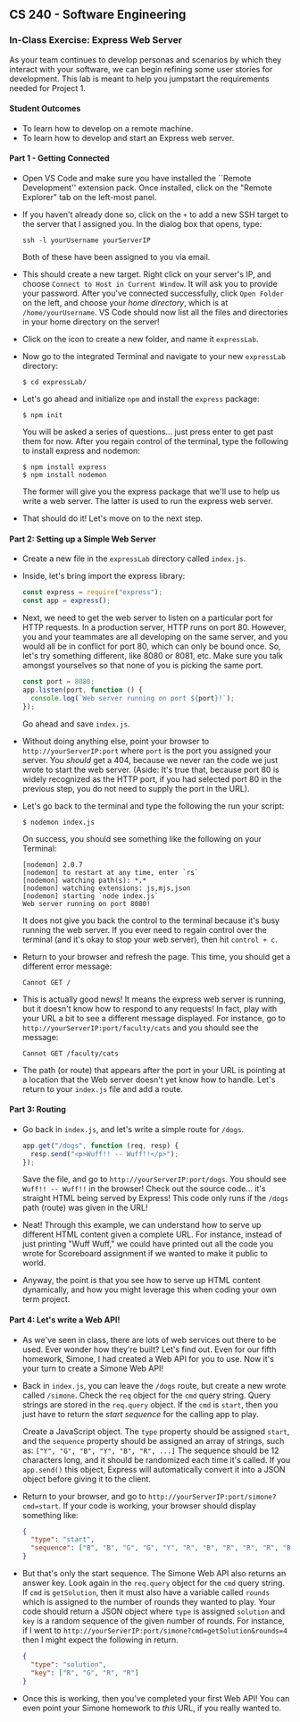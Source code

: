 ## CS 240 - Software Engineering

### In-Class Exercise: Express Web Server

As your team continues to develop personas and scenarios by which they interact with your software, we can begin refining some user stories for development. This lab is meant to help you jumpstart the requirements needed for Project 1.

#### Student Outcomes

- To learn how to develop on a remote machine.
- To learn how to develop and start an Express web server.

#### Part 1 - Getting Connected

- Open VS Code and make sure you have installed the ``Remote Development'' extension pack. Once installed, click on the "Remote Explorer" tab on the left-most panel.

- If you haven't already done so, click on the `+` to add a new SSH target to the server that I assigned you. In the dialog box that opens, type:

  ```
  ssh -l yourUsername yourServerIP
  ```

  Both of these have been assigned to you via email.

- This should create a new target. Right click on your server's IP, and choose `Connect to Host in Current Window`. It will ask you to provide your password. After you've connected successfully, click `Open Folder` on the left, and choose your _home directory_, which is at `/home/yourUsername`. VS Code should now list all the files and directories in your home directory on the server!

- Click on the icon to create a new folder, and name it `expressLab`.

- Now go to the integrated Terminal and navigate to your new `expressLab` directory:

  ```
  $ cd expressLab/
  ```

- Let's go ahead and initialize `npm` and install the `express` package:

  ```
  $ npm init
  ```

  You will be asked a series of questions... just press enter to get past them for now. After you regain control of the terminal, type the following to install express and nodemon:

  ```
  $ npm install express
  $ npm install nodemon
  ```

  The former will give you the express package that we'll use to help us write a web server. The latter is used to run the express web server.

- That should do it! Let's move on to the next step.

#### Part 2: Setting up a Simple Web Server

- Create a new file in the `expressLab` directory called `index.js`.

- Inside, let's bring import the express library:

  ```js
  const express = require("express");
  const app = express();
  ```

- Next, we need to get the web server to listen on a particular port for HTTP requests. In a production server, HTTP runs on port 80. However, you and your teammates are all developing on the same server, and you would all be in conflict for port 80, which can only be bound once. So, let's try something different, like 8080 or 8081, etc. Make sure you talk amongst yourselves so that none of you is picking the same port.

  ```js
  const port = 8080;
  app.listen(port, function () {
    console.log(`Web server running on port ${port}!`);
  });
  ```

  Go ahead and save `index.js`.

- Without doing anything else, point your browser to `http://yourServerIP:port` where `port` is the port you assigned your server. You _should_ get a 404, because we never ran the code we just wrote to start the web server. (Aside: It's true that, because port 80 is widely recognized as the HTTP port, if you had selected port 80 in the previous step, you do not need to supply the port in the URL).

- Let's go back to the terminal and type the following the run your script:

  ```
  $ nodemon index.js
  ```

  On success, you should see something like the following on your Terminal:

  ```
  [nodemon] 2.0.7
  [nodemon] to restart at any time, enter `rs`
  [nodemon] watching path(s): *.*
  [nodemon] watching extensions: js,mjs,json
  [nodemon] starting `node index.js`
  Web server running on port 8080!
  ```

  It does not give you back the control to the terminal because it's busy running the web server. If you ever need to regain control over the terminal (and it's okay to stop your web server), then hit `control + c`.

- Return to your browser and refresh the page. This time, you should get a different error message:

  ```
  Cannot GET /
  ```

- This is actually good news! It means the express web server is running, but it doesn't know how to respond to any requests! In fact, play with your URL a bit to see a different message displayed. For instance, go to `http://yourServerIP:port/faculty/cats` and you should see the message:

  ```
  Cannot GET /faculty/cats
  ```

- The path (or route) that appears after the port in your URL is pointing at a location that the Web server doesn't yet know how to handle. Let's return to your `index.js` file and add a route.

#### Part 3: Routing

- Go back in `index.js`, and let's write a simple route for `/dogs`.

  ```js
  app.get("/dogs", function (req, resp) {
    resp.send("<p>Wuff!! -- Wuff!!</p>");
  });
  ```

  Save the file, and go to `http://yourServerIP:port/dogs`. You should see `Wuff!! -- Wuff!!` in the browser! Check out the source code... it's straight HTML being served by Express! This code only runs if the `/dogs` path (route) was given in the URL!

- Neat! Through this example, we can understand how to serve up different HTML content given a complete URL. For instance, instead of just printing "Wuff Wuff," we could have printed out all the code you wrote for Scoreboard assignment if we wanted to make it public to world.

- Anyway, the point is that you see how to serve up HTML content dynamically, and how you might leverage this when coding your own term project.

#### Part 4: Let's write a Web API!

- As we've seen in class, there are lots of web services out there to be used. Ever wonder how they're built? Let's find out. Even for our fifth homework, Simone, I had created a Web API for you to use. Now it's your turn to create a Simone Web API!

- Back in `index.js`, you can leave the `/dogs` route, but create a new wrote called `/simone`. Check the `req` object for the `cmd` query string. Query strings are stored in the `req.query` object. If the `cmd` is `start`, then you just have to return the _start sequence_ for the calling app to play.

  Create a JavaScript object. The `type` property should be assigned `start`, and the `sequence` property should be assigned an array of strings, such as: `["Y", "G", "B", "Y", "B", "R", ...]` The sequence should be 12 characters long, and it should be randomized each time it's called. If you `app.send()` this object, Express will automatically convert it into a JSON object before giving it to the client.

- Return to your browser, and go to `http://yourServerIP:port/simone?cmd=start`. If your code is working, your browser should display something like:

  ```json
  {
    "type": "start",
    "sequence": ["B", "B", "G", "G", "Y", "R", "B", "R", "R", "R", "B", "Y"]
  }
  ```

- But that's only the start sequence. The Simone Web API also returns an answer key. Look again in the `req.query` object for the `cmd` query string. If `cmd` is `getSolution`, then it must also have a variable called `rounds` which is assigned to the number of rounds they wanted to play. Your code should return a JSON object where `type` is assigned `solution` and `key` is a random sequence of the given number of rounds. For instance, if I went to `http://yourServerIP:port/simone?cmd=getSolution&rounds=4` then I might expect the following in return.

  ```json
  {
    "type": "solution",
    "key": ["R", "G", "R", "R"]
  }
  ```

- Once this is working, then you've completed your first Web API! You can even point your Simone homework to _this_ URL, if you really wanted to.
